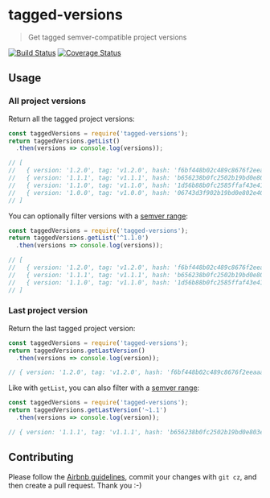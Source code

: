 # tagged-versions

> Get tagged semver-compatible project versions

[![Build Status](https://travis-ci.org/ikhemissi/tagged-versions.svg?branch=master)](https://travis-ci.org/ikhemissi/tagged-versions)
[![Coverage Status](https://coveralls.io/repos/github/ikhemissi/tagged-versions/badge.svg)](https://coveralls.io/github/ikhemissi/tagged-versions)

## Usage

### All project versions
Return all the tagged project versions:
```javascript
const taggedVersions = require('tagged-versions');
return taggedVersions.getList()
  .then(versions => console.log(versions));

// [
//   { version: '1.2.0', tag: 'v1.2.0', hash: 'f6bf448b02c489c8676f2eeaaac72ef93980baf2' },
//   { version: '1.1.1', tag: 'v1.1.1', hash: 'b656238b0fc2502b19bd0e803eb87447840dc52a' },
//   { version: '1.1.0', tag: 'v1.1.0', hash: '1d56b88b0fc2585ffaf43e416b87440667c3c53f' },
//   { version: '1.0.0', tag: 'v1.0.0', hash: '06743d3f902b19bd0e802e40462d87ba2b05740d' },
// ]
```

You can optionally filter versions with a [semver range](https://github.com/npm/node-semver#advanced-range-syntax):
```javascript
const taggedVersions = require('tagged-versions');
return taggedVersions.getList('^1.1.0')
  .then(versions => console.log(versions));

// [
//   { version: '1.2.0', tag: 'v1.2.0', hash: 'f6bf448b02c489c8676f2eeaaac72ef93980baf2' },
//   { version: '1.1.1', tag: 'v1.1.1', hash: 'b656238b0fc2502b19bd0e803eb87447840dc52a' },
//   { version: '1.1.0', tag: 'v1.1.0', hash: '1d56b88b0fc2585ffaf43e416b87440667c3c53f' },
// ]
```

### Last project version
Return the last tagged project version:
```javascript
const taggedVersions = require('tagged-versions');
return taggedVersions.getLastVersion()
  .then(versions => console.log(version));

// { version: '1.2.0', tag: 'v1.2.0', hash: 'f6bf448b02c489c8676f2eeaaac72ef93980baf2' }
```

Like with `getList`, you can also filter with a [semver range](https://github.com/npm/node-semver#advanced-range-syntax):
```javascript
const taggedVersions = require('tagged-versions');
return taggedVersions.getLastVersion('~1.1')
  .then(versions => console.log(version));

// { version: '1.1.1', tag: 'v1.1.1', hash: 'b656238b0fc2502b19bd0e803eb87447840dc52a' }
```

## Contributing
Please follow the [Airbnb guidelines](https://github.com/airbnb/javascript), commit your changes with `git cz`, and then create a pull request.
Thank you :-)
